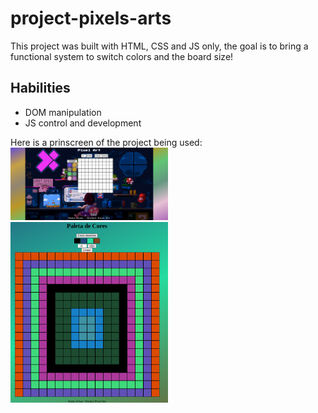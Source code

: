 # project-pixels-arts

This project was built with HTML, CSS and JS only, the goal is to bring a functional system to switch colors and the board size! 

## Habilities 
- DOM manipulation 
- JS control and development

Here is a prinscreen of the project being used: 
<img src="/pixel-art-print-2.png" width= 50%, height=50%> 
<img src="/print-pixel-art2.png" width= 50%, height=50%> 
